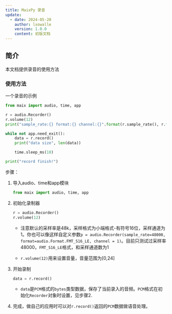 ```yaml
---
title: MaixPy 录音
update:
  - date: 2024-05-20
    author: lxowalle
    version: 1.0.0
    content: 初版文档
---
```


## 简介

本文档提供录音的使用方法



### 使用方法

一个录音的示例

```python
from maix import audio, time, app

r = audio.Recorder()
r.volume(12)
print("sample_rate:{} format:{} channel:{}".format(r.sample_rate(), r.format(), r.channel()))

while not app.need_exit():
    data = r.record()
    print("data size", len(data))

    time.sleep_ms(10)

print("record finish!")
```

步骤：

1. 导入audio、time和app模块

   ```python
   from maix import audio, time, app
   ```

2. 初始化录制器

   ```python
   r = audio.Recorder()
   r.volume(12)
   ```
   
     - 注意默认的采样率是48k，采样格式为小端格式-有符号16位，采样通道为1。你也可以像这样自定义参数`p = audio.Recorder(sample_rate=48000, format=audio.Format.FMT_S16_LE, channel = 1)`。目前只测试过采样率48000，`FMT_S16_LE`格式，和采样通道数为1
   
     - `r.volume(12)`用来设置音量，音量范围为[0,24]

3. 开始录制

   ```python
   data = r.record()
   ```

   - `data`是`PCM`格式的`bytes`类型数据，保存了当前录入的音频。`PCM`格式在初始化`Recorder`对象时设置，见步骤2.

4. 完成，做自己的应用时可以对`r.record()`返回的`PCM`数据做语音处理。
